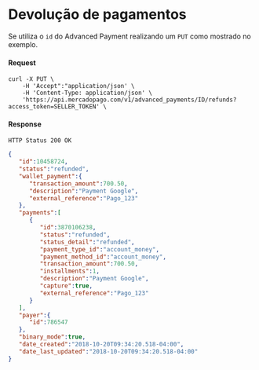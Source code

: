 ﻿---
  indexable: false
---

# Devolução de pagamentos

Se utiliza o `id` do Advanced Payment realizando um `PUT` como mostrado no exemplo.

#### Request
```curl
curl -X PUT \
    -H 'Accept":"application/json' \
    -H 'Content-Type: application/json' \
    'https://api.mercadopago.com/v1/advanced_payments/ID/refunds?access_token=SELLER_TOKEN' \
```

#### Response
`HTTP Status 200 OK`
```json
{
   "id":10458724,
   "status":"refunded",
   "wallet_payment":{
      "transaction_amount":700.50,
      "description":"Payment Google",
      "external_reference":"Pago_123"
   },
   "payments":[
      {
         "id":3870106238,
         "status":"refunded",
         "status_detail":"refunded",
         "payment_type_id":"account_money",
         "payment_method_id":"account_money",
         "transaction_amount":700.50,
         "installments":1,
         "description":"Payment Google",
         "capture":true,
         "external_reference":"Pago_123"
      }
   ],
   "payer":{
      "id":786547
   },
   "binary_mode":true,
   "date_created":"2018-10-20T09:34:20.518-04:00",
   "date_last_updated":"2018-10-20T09:34:20.518-04:00"
}
```
